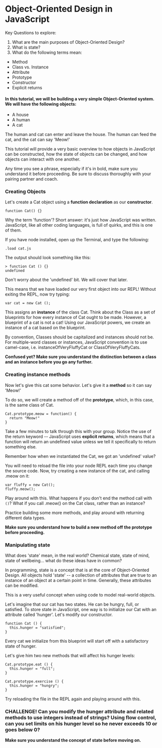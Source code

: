 # Object-Oriented Design in JavaScript

Key Questions to explore:

1. What are the main purposes of Object-Oriented Design?
2. What is state?
3. What do the following terms mean:
  - Method
  - Class vs. Instance
  - Attribute
  - Prototype
  - Constructor
  - Explicit returns

#### In this tutorial, we will be building a very simple Object-Oriented system. We will have the following objects:

* A house
* A human
* A cat

The human and cat can enter and leave the house. The human can feed the cat, and the cat can say 'Meow!'

This tutorial will provide a very basic overview to how objects in JavaScript can be constructed, how the state of objects can be changed, and how objects can interact with one another.

Any time you see a phrase, especially if it's in bold, make sure you understand it before proceeding. Be sure to discuss thoroughly with your pairing partner and coach.

### Creating Objects

Let's create a Cat object using a **function declaration** as our **constructor**.

```
function Cat() {}
```

Why the term 'function'? Short answer: it's just how JavaScript was written. JavaScript, like all other coding languages, is full of quirks, and this is one of them.

If you have node installed, open up the Terminal, and type the following:

```
.load cat.js
```

The output should look something like this:

```
> function Cat () {}
undefined
```

Don't worry about the 'undefined' bit. We will cover that later.

This means that we have loaded our very first object into our REPL! Without exiting the REPL, now try typing:

```
var cat = new Cat ();
```

This assigns an **instance** of the class Cat. Think about the Class as a set of blueprints for how every instance of Cat ought to be made. However, a blueprint of a cat is not a cat! Using our JavaScript powers, we create an instance of a cat based on the blueprint.

By convention, Classes should be capitalized and instances should not be. For multiple-word classes or instances, JavaScript convention is to use camel-case, i.e. instanceOfVeryFluffyCat or ClassOfVeryFluffyCats.

__Confused yet? Make sure you understand the distinction between a class and an instance before you go any further.__

### Creating instance methods

Now let's give this cat some behavior. Let's give it a **method** so it can say 'Meow!'

To do so, we will create a method off of the **prototype**, which, in this case, is the same class of Cat.

```
Cat.prototype.meow = function() {
  return "Meow!"
}
```

Take a few minutes to talk through this with your group. Notice the use of the return keyword -- JavaScript uses **explicit returns**, which means that a function will return an undefined value unless we tell it specifically to return something else.

Remember how when we instantiated the Cat, we got an 'undefined' value?

You will need to reload the file into your node REPL each time you change the source code. Now, try creating a new instance of the cat, and calling .meow on it:

```
var fluffy = new Cat();
fluffy.meow();
```

Play around with this. What happens if you don't end the method call with ```()```? What if you call .meow() on the Cat class, rather than an instance?

Practice building some more methods, and play around with returning different data types.

__Make sure you understand how to build a new method off the prototype before proceeding.__

### Manipulating state

What does 'state' mean, in the real world? Chemical state, state of mind, state of wellbeing... what do these ideas have in common?

In programming, state is a concept that is at the core of Object-Oriented Design. All objects hold 'state' -- a collection of attributes that are true to an instance of an object at a certain point in time. Generally, these attributes can be modified.

This is a very useful concept when using code to model real-world objects.

Let's imagine that our cat has two states. He can be hungry, full, or satisfied. To store state in JavaScript, one way is to initialize our Cat with an attribute called 'hunger'. Let's modify our constructor.

```
function Cat () {
  this.hunger = "satisfied";
}
```

Every cat we initialize from this blueprint will start off with a satisfactory state of hunger.

Let's give him two new methods that will affect his hunger levels:

```
Cat.prototype.eat () {
  this.hunger = "full";
}

Cat.prototype.exercise () {
  this.hunger = "hungry";
}
```

Try reloading the file in the REPL again and playing around with this.

### CHALLENGE! Can you modify the hunger attribute and related methods to use integers instead of strings? Using flow control, can you set limits on his hunger level so he never exceeds 10 or goes below 0?

**Make sure you understand the concept of state before moving on.**
